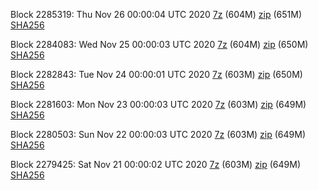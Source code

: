 Block 2285319: Thu Nov 26 00:00:04 UTC 2020 [7z]() (604M) [zip]() (651M) [SHA256]()

Block 2284083: Wed Nov 25 00:00:03 UTC 2020 [7z]() (604M) [zip]() (650M) [SHA256]()

Block 2282843: Tue Nov 24 00:00:01 UTC 2020 [7z]() (603M) [zip]() (650M) [SHA256]()

Block 2281603: Mon Nov 23 00:00:03 UTC 2020 [7z]() (603M) [zip]() (649M) [SHA256]()

Block 2280503: Sun Nov 22 00:00:03 UTC 2020 [7z]() (603M) [zip]() (649M) [SHA256]()

Block 2279425: Sat Nov 21 00:00:02 UTC 2020 [7z]() (603M) [zip]() (649M) [SHA256]()
